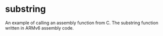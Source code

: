 # substring
An example of calling an assembly function from C. The substring function written in ARMv6 assembly code.
